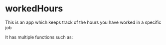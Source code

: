 # workedHours

This is an app which keeps track of the hours you have worked in a specific job

It has multiple functions such as:


